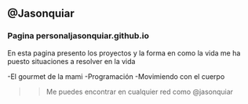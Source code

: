 ## @Jasonquiar
### Pagina personaljasonquiar.github.io

En esta pagina presento los proyectos y la forma en como la vida me ha puesto situaciones a resolver en la vida

-El gourmet de la mami
-Programación
-Movimiendo con el cuerpo

> > Me puedes encontrar en cualquier red como @jasonquiar